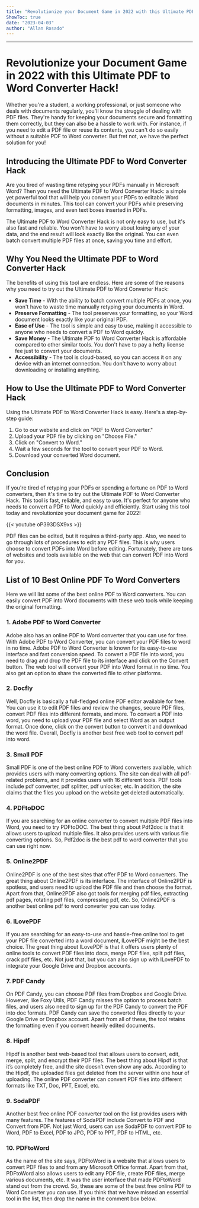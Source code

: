 ```yaml
---
title: "Revolutionize your Document Game in 2022 with this Ultimate PDF to Word Converter Hack!"
ShowToc: true 
date: "2023-04-03"
author: "Allan Rosado"
---
```

*****
# Revolutionize your Document Game in 2022 with this Ultimate PDF to Word Converter Hack!

Whether you're a student, a working professional, or just someone who deals with documents regularly, you'll know the struggle of dealing with PDF files. They're handy for keeping your documents secure and formatting them correctly, but they can also be a hassle to work with. For instance, if you need to edit a PDF file or reuse its contents, you can't do so easily without a suitable PDF to Word converter. But fret not, we have the perfect solution for you!

## Introducing the Ultimate PDF to Word Converter Hack

Are you tired of wasting time retyping your PDFs manually in Microsoft Word? Then you need the Ultimate PDF to Word Converter Hack: a simple yet powerful tool that will help you convert your PDFs to editable Word documents in minutes. This tool can convert your PDFs while preserving formatting, images, and even text boxes inserted in PDFs.

The Ultimate PDF to Word Converter Hack is not only easy to use, but it's also fast and reliable. You won't have to worry about losing any of your data, and the end result will look exactly like the original. You can even batch convert multiple PDF files at once, saving you time and effort.

## Why You Need the Ultimate PDF to Word Converter Hack

The benefits of using this tool are endless. Here are some of the reasons why you need to try out the Ultimate PDF to Word Converter Hack:

- **Save Time** - With the ability to batch convert multiple PDFs at once, you won't have to waste time manually retyping your documents in Word.
- **Preserve Formatting** - The tool preserves your formatting, so your Word document looks exactly like your original PDF.
- **Ease of Use** - The tool is simple and easy to use, making it accessible to anyone who needs to convert a PDF to Word quickly.
- **Save Money** - The Ultimate PDF to Word Converter Hack is affordable compared to other similar tools. You don't have to pay a hefty license fee just to convert your documents.
- **Accessibility** - The tool is cloud-based, so you can access it on any device with an internet connection. You don't have to worry about downloading or installing anything.

## How to Use the Ultimate PDF to Word Converter Hack

Using the Ultimate PDF to Word Converter Hack is easy. Here's a step-by-step guide:

1. Go to our website and click on "PDF to Word Converter."
2. Upload your PDF file by clicking on "Choose File."
3. Click on "Convert to Word."
4. Wait a few seconds for the tool to convert your PDF to Word.
5. Download your converted Word document.

## Conclusion

If you're tired of retyping your PDFs or spending a fortune on PDF to Word converters, then it's time to try out the Ultimate PDF to Word Converter Hack. This tool is fast, reliable, and easy to use. It's perfect for anyone who needs to convert a PDF to Word quickly and efficiently. Start using this tool today and revolutionize your document game for 2022!

{{< youtube oP393DSX9xs >}} 



PDF files can be edited, but it requires a third-party app. Also, we need to go through lots of procedures to edit any PDF files. This is why users choose to convert PDFs into Word before editing. Fortunately, there are tons of websites and tools available on the web that can convert PDF into Word for you.

 
## List of 10 Best Online PDF To Word Converters


Here we will list some of the best online PDF to Word converters. You can easily convert PDF into Word documents with these web tools while keeping the original formatting.

 
### 1. Adobe PDF to Word Converter



Adobe also has an online PDF to Word converter that you can use for free. With Adobe PDF to Word Converter, you can convert your PDF files to word in no time.
Adobe PDF to Word Converter is known for its easy-to-use interface and fast conversion speed. To convert a PDF file into word, you need to drag and drop the PDF file to its interface and click on the Convert button.
The web tool will convert your PDF into Word format in no time. You also get an option to share the converted file to other platforms.

 
### 2. Docfly



Well, Docfly is basically a full-fledged online PDF editor available for free. You can use it to edit PDF files and review the changes, secure PDF files, convert PDF files into different formats, and more.
To convert a PDF into word, you need to upload your PDF file and select Word as an output format. Once done, click on the convert button to convert it and download the word file. Overall, Docfly is another best free web tool to convert pdf into word.

 
### 3. Small PDF



Small PDF is one of the best online PDF to Word converters available, which provides users with many converting options. The site can deal with all pdf-related problems, and it provides users with 16 different tools.
PDF tools include pdf converter, pdf splitter, pdf unlocker, etc. In addition, the site claims that the files you upload on the website get deleted automatically.

 
### 4. PDFtoDOC



If you are searching for an online converter to convert multiple PDF files into Word, you need to try PDFtoDOC. The best thing about Pdf2doc is that it allows users to upload multiple files.
It also provides users with various file converting options. So, Pdf2doc is the best pdf to word converter that you can use right now.

 
### 5. Online2PDF



Online2PDF is one of the best sites that offer PDF to Word converters. The great thing about Online2PDF is its interface. The interface of Online2PDF is spotless, and users need to upload the PDF file and then choose the format.
Apart from that, Online2PDF also got tools for merging pdf files, extracting pdf pages, rotating pdf files, compressing pdf, etc. So, Online2PDF is another best online pdf to word converter you can use today.

 
### 6. ILovePDF



If you are searching for an easy-to-use and hassle-free online tool to get your PDF file converted into a word document, ILovePDF might be the best choice.
The great thing about ILovePDF is that it offers users plenty of online tools to convert PDF files into docs, merge PDF files, split pdf files, crack pdf files, etc. Not just that, but you can also sign up with ILovePDF to integrate your Google Drive and Dropbox accounts.

 
### 7. PDF Candy



On PDF Candy, you can choose PDF files from Dropbox and Google Drive. However, like Foxy Utils, PDF Candy misses the option to process batch files, and users also need to sign up for the PDF Candy to convert the PDF into doc formats.
PDF Candy can save the converted files directly to your Google Drive or Dropbox account. Apart from all of these, the tool retains the formatting even if you convert heavily edited documents.

 
### 8. Hipdf



Hipdf is another best web-based tool that allows users to convert, edit, merge, split, and encrypt their PDF files. The best thing about Hipdf is that it’s completely free, and the site doesn’t even show any ads.
According to the Hipdf, the uploaded files get deleted from the server within one hour of uploading. The online PDF converter can convert PDF files into different formats like TXT, Doc, PPT, Excel, etc.

 
### 9. SodaPDF



Another best free online PDF converter tool on the list provides users with many features. The features of SodaPDF include Convert to PDF and Convert from PDF.
Not just Word, users can use SodaPDF to convert PDF to Word, PDF to Excel, PDF to JPG, PDF to PPT, PDF to HTML, etc.

 
### 10. PDFtoWord



As the name of the site says, PDFtoWord is a website that allows users to convert PDF files to and from any Microsoft Office format.
Apart from that, PDFtoWord also allows users to edit any PDF file, create PDF files, merge various documents, etc. It was the user interface that made PDFtoWord stand out from the crowd.
So, these are some of the best free online PDF to Word Converter you can use. If you think that we have missed an essential tool in the list, then drop the name in the comment box below.




